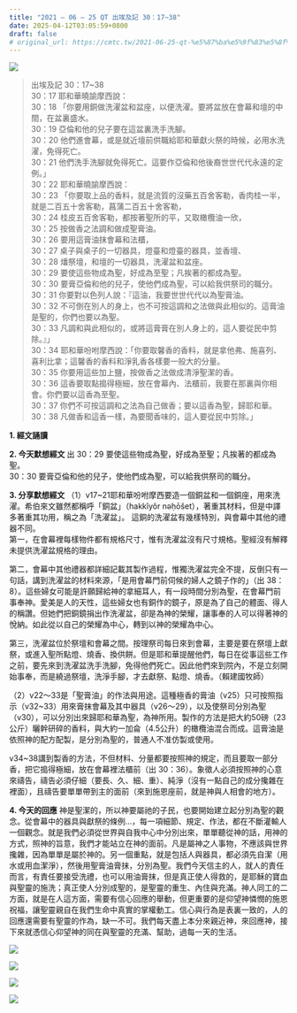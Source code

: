 ```yaml
---
title: "2021 – 06 – 25 QT 出埃及記 30：17~38"
date: 2025-04-12T03:05:59+0800
draft: false
# original_url: https://cmtc.tw/2021-06-25-qt-%e5%87%ba%e5%9f%83%e5%8f%8a%e8%a8%98-30%ef%bc%9a1738
---
```


![](/images/qt.jpg)
> 出埃及記 30：17\~38  
> 30：17 耶和華曉諭摩西說：  
> 30：18 「你要用銅做洗濯盆和盆座，以便洗濯。要將盆放在會幕和壇的中間，在盆裏盛水。  
> 30：19 亞倫和他的兒子要在這盆裏洗手洗腳。  
> 30：20 他們進會幕，或是就近壇前供職給耶和華獻火祭的時候，必用水洗濯，免得死亡。  
> 30：21 他們洗手洗腳就免得死亡。這要作亞倫和他後裔世世代代永遠的定例。」  
> 30：22 耶和華曉諭摩西說：  
> 30：23 「你要取上品的香料，就是流質的沒藥五百舍客勒，香肉桂一半，就是二百五十舍客勒，菖蒲二百五十舍客勒，  
> 30：24 桂皮五百舍客勒，都按著聖所的平，又取橄欖油一欣，  
> 30：25 按做香之法調和做成聖膏油。  
> 30：26 要用這膏油抹會幕和法櫃，  
> 30：27 桌子與桌子的一切器具，燈臺和燈臺的器具，並香壇、  
> 30：28 燔祭壇，和壇的一切器具，洗濯盆和盆座。  
> 30：29 要使這些物成為聖，好成為至聖；凡挨著的都成為聖。  
> 30：30 要膏亞倫和他的兒子，使他們成為聖，可以給我供祭司的職分。  
> 30：31 你要對以色列人說：『這油，我要世世代代以為聖膏油。  
> 30：32 不可倒在別人的身上，也不可按這調和之法做與此相似的。這膏油是聖的，你們也要以為聖。  
> 30：33 凡調和與此相似的，或將這膏膏在別人身上的，這人要從民中剪除。』」  
> 30：34 耶和華吩咐摩西說：「你要取馨香的香料，就是拿他弗、施喜列、喜利比拿；這馨香的香料和淨乳香各樣要一般大的分量。  
> 30：35 你要用這些加上鹽，按做香之法做成清淨聖潔的香。  
> 30：36 這香要取點搗得極細，放在會幕內、法櫃前，我要在那裏與你相會。你們要以這香為至聖。  
> 30：37 你們不可按這調和之法為自己做香；要以這香為聖，歸耶和華。  
> 30：38 凡做香和這香一樣，為要聞香味的，這人要從民中剪除。」

**1. 經文誦讀**

**2.  今天默想經文**
出 30：29 要使這些物成為聖，好成為至聖；凡挨著的都成為聖。  
30：30 要膏亞倫和他的兒子，使他們成為聖，可以給我供祭司的職分。

**3. 分享默想經文**
（1）v17\~21耶和華吩咐摩西要造一個銅盆和一個銅座，用來洗濯。希伯來文雖然都稱呼「銅盆」（hakkîyôr nǝḥōšet），著重其材料，但是中譯多著重其功用，稱之為「洗濯盆」。 這銅的洗濯盆有幾樣特別，與會幕中其他的禮器不同。  
第一，在會幕裡每樣物件都有規格尺寸，惟有洗濯盆沒有尺寸規格。聖經沒有解釋未提供洗濯盆規格的理由。

第二，會幕中其他禮器都詳細記載其製作過程，惟獨洗濯盆完全不提，反倒只有一句話，講到洗濯盆的材料來源，「是用會幕門前伺候的婦人之鏡子作的」（出 38：8）。這些婦女可能是許願歸給神的拿細耳人，有一段時間分別為聖，在會幕門前事奉神。愛美是人的天性，這些婦女也有銅作的鏡子，原是為了自己的體面、得人的稱讚。但她們把銅鏡捐出作洗濯盆，卻是為神的榮耀，讓事奉的人可以得著神的悅納。如此從以自己的榮耀為中心，轉到以神的榮耀為中心。

第三，洗濯盆位於祭壇和會幕之間。按理祭司每日來到會幕，主要是要在祭壇上獻祭，或進入聖所點燈、燒香、換供餅。但是耶和華提醒他們，每日在從事這些工作之前，要先來到洗濯盆洗手洗腳，免得他們死亡。因此他們來到院內，不是立刻開始事奉，而是繞過祭壇，洗淨手腳，才去獻祭、點燈、燒香。（賴建國牧師）

（2）v22～33是「聖膏油」的作法與用途。這種極香的膏油（v25）只可按照指示（v32\~33）用來膏抹會幕及其中器具（v26～29），以及使祭司分別為聖（v30），可以分別出來歸耶和華為聖，為神所用。製作的方法是把大約50磅（23公斤）曬幹研碎的香料，與大約一加侖（4.5公升）的橄欖油混合而成。這膏油是依照神的配方配製，是分別為聖的，普通人不准仿製或使用。

v34\~38講到製香的方法，不但材料、分量都要按照神的規定，而且要取一部分香，把它搗得極細，放在會幕裡法櫃前（出 30：36）。象徵人必須按照神的心意來禱告，禱告必須仔細（要長、久、細、重）、純淨（沒有一點自己的成分攙雜在裡面），且禱告要單單帶到主的面前（來到施恩座前，就是神與人相會的地方）。

**4. 今天的回應**
神是聖潔的，所以神要屬祂的子民，也要開始建立起分別為聖的觀念。從會幕中的器具與獻祭的條例…，每一項細節、規定、作法，都在不斷灌輸人一個觀念。就是我們必須從世界與自我中心中分別出來，單單聽從神的話，用神的方式，照神的旨意，我們才能站立在神的面前。凡是屬神之人事物，不應該與世界攙雜，因為單單是屬於神的。另一個重點，就是包括人與器具，都必須先自潔（用水或用血潔淨），然後用聖膏油膏抹，分別為聖。我們今天信主的人，就人的責任而言，有責任要接受洗禮，也可以用油膏抹，但是真正使人得救的，是耶穌的寶血與聖靈的施洗；真正使人分別成聖的，是聖靈的重生、內住與充滿。神人同工的二方面，就是在人這方面，需要有信心回應的舉動，但更重要的是仰望神憐憫的施恩祝福，讓聖靈親自在我們生命中真實的掌權動工。信心與行為是表裏一致的，人的回應還需要有聖靈的作為，缺一不可。我們每天盡上本分來親近神，來回應神，接下來就憑信心仰望神的同在與聖靈的充滿、幫助，過每一天的生活。

![](/images/202106251.png)

![](/images/202106252.jpg)

![](/images/202106253.jpg)

![](/images/202106254.jpg)
